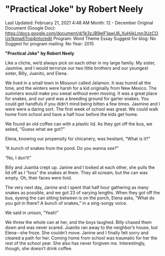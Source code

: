 # "Practical Joke" by Robert Neely

Last Updated: February 21, 2021 4:48 AM
Month: 12 - December
Original Document (Google Doc): https://docs.google.com/document/d/1k3zJB9eIF1awU6_XuHjikLmn3UzCOUx1kmw6Tnq4mto/edit
Program: Word Theme Essay
Suggest for blog: No
Suggest for program mailing: No
Year: 2015

**"Practical Joke" by Robert Neely**

Like a cliche, we’d always pick on each other in my large family. My sister, Jasmine, and I would terrorize our two little brothers and our youngest sister, Billy, Juanito, and Elena.

We lived in a small town in Missouri called Jelamon. It was humid all the time, and the winters were harsh for a kid originally from New Mexico. The summers would make you sweat without even moving. It was a great place for snakes, and our yard was a breeding ground for garter snakes. You could get handfuls if you didn’t mind being bitten a few times. Jasmine and I were were a daring sort. The first week of school was great. We could walk home from school and have a half hour before the kids get home.

We found an old coffee can with a plastic lid. As they got off the bus, we asked, “Guess what we got?”

Elena, knowing our propensity for chicanery, was hesitant, “What is it?”

“A bunch of snakes from the pond. Do you wanna see?”

“No, I don’t!”

Billy and Juanita crept up. Janine and I looked at each other, she pulls the lid off as I “toss” the snakes at them. They all scream, but the can was empty. Oh, their faces were livid.

The very next day, Janine and I spent that half hour gathering as many snakes as possible, and we got 23 of varying lengths. When they got off the bus, eyeing the can sitting between is on the porch, Elena asks, “What do you got in there? A bunch of snakes,” in a sing-songy voice.

We said in unison, “Yeah!”

We threw the whole can at her, and the boys laughed. Billy chased them down and was never scared. Juanito ran away to the neighbor’s house, but Elena--she froze. She couldn’t move. Janine and I finally felt sorry and cleared a path for her. Coming home from school was traumatic for her the rest of the school year. She also has never forgiven me. Interestingly, though, she doesn’t drink coffee.